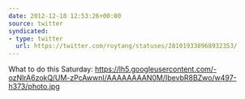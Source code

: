```yaml
---
date: 2012-12-18 12:53:26+00:00
source: twitter
syndicated:
- type: twitter
  url: https://twitter.com/roytang/statuses/281019338968932353/
---
```


What to do this Saturday: https://lh5.googleusercontent.com/-ozNlrA6zokQ/UM-zPcAwwnI/AAAAAAAAN0M/IbevbR8BZwo/w497-h373/photo.jpg